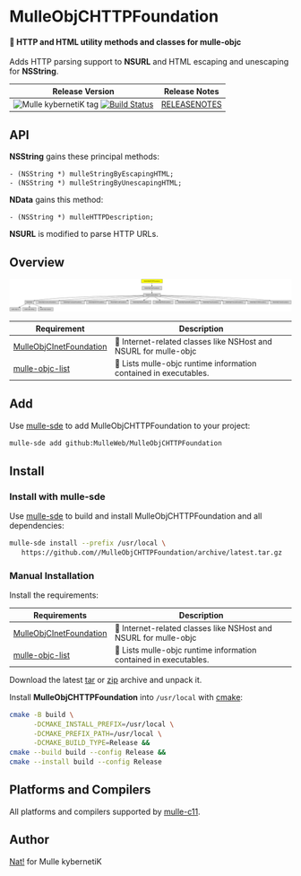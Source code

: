 # MulleObjCHTTPFoundation

#### 🎫 HTTP and HTML utility methods and classes for mulle-objc


Adds HTTP parsing support to **NSURL** and HTML escaping and unescaping for
**NSString**.

| Release Version                                       | Release Notes
|-------------------------------------------------------|--------------
| ![Mulle kybernetiK tag](https://img.shields.io/github/tag//MulleObjCHTTPFoundation.svg?branch=release) [![Build Status](https://github.com//MulleObjCHTTPFoundation/workflows/CI/badge.svg?branch=release)](//github.com//MulleObjCHTTPFoundation/actions)| [RELEASENOTES](RELEASENOTES.md) |






## API

**NSString** gains these principal methods:

``` objc
- (NSString *) mulleStringByEscapingHTML;
- (NSString *) mulleStringByUnescapingHTML;
```

**NData** gains this method:

``` objc
- (NSString *) mulleHTTPDescription;
```

**NSURL** is modified to parse HTTP URLs.





## Overview
![Overview](overview.dot.svg)

| Requirement                                  | Description
|----------------------------------------------|-----------------------
| [MulleObjCInetFoundation](https://github.com/MulleWeb/MulleObjCInetFoundation)             | 📠 Internet-related classes like NSHost and NSURL for mulle-objc
| [mulle-objc-list](https://github.com/mulle-objc/mulle-objc-list)             | 📒 Lists mulle-objc runtime information contained in executables.


## Add

Use [mulle-sde](//github.com/mulle-sde) to add MulleObjCHTTPFoundation to your project:

``` sh
mulle-sde add github:MulleWeb/MulleObjCHTTPFoundation
```

## Install

### Install with mulle-sde

Use [mulle-sde](//github.com/mulle-sde) to build and install MulleObjCHTTPFoundation and all dependencies:

``` sh
mulle-sde install --prefix /usr/local \
   https://github.com//MulleObjCHTTPFoundation/archive/latest.tar.gz
```

### Manual Installation

Install the requirements:

| Requirements                                 | Description
|----------------------------------------------|-----------------------
| [MulleObjCInetFoundation](https://github.com/MulleWeb/MulleObjCInetFoundation)             | 📠 Internet-related classes like NSHost and NSURL for mulle-objc
| [mulle-objc-list](https://github.com/mulle-objc/mulle-objc-list)             | 📒 Lists mulle-objc runtime information contained in executables.

Download the latest [tar](https://github.com/MulleWeb/MulleObjCHTTPFoundation/archive/refs/tags/latest.tar.gz) or [zip](https://github.com/MulleWeb/MulleObjCHTTPFoundation/archive/refs/tags/latest.zip) archive and unpack it.

Install **MulleObjCHTTPFoundation** into `/usr/local` with [cmake](https://cmake.org):

``` sh
cmake -B build \
      -DCMAKE_INSTALL_PREFIX=/usr/local \
      -DCMAKE_PREFIX_PATH=/usr/local \
      -DCMAKE_BUILD_TYPE=Release &&
cmake --build build --config Release &&
cmake --install build --config Release
```

## Platforms and Compilers

All platforms and compilers supported by
[mulle-c11](//github.com/mulle-c/mulle-c11).


## Author

[Nat!](https://mulle-kybernetik.com/weblog) for Mulle kybernetiK

